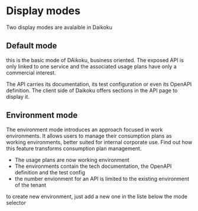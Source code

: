 # Display modes

Two display modes are avalaible in Daikoku

## Default mode

this is the basic mode of DAikoku, business oriented. The exposed API is only linked to one service and the associated usage plans have only a commercial interest.

The API carries its documentation, its test configuration or even its OpenAPI definition. The client side of Daikoku offers sections in the API page to display it.

## Environment mode

The environment mode introduces an approach focused in work environments.
It allows users to manage their consumption plans as working environments, better suited for internal corporate use. 
Find out how this feature transforms consumption plan management.

- The usage plans are now working environment
- The environments contain the tech documentation, the OpenAPI definition and the test config
- the number envionment for an API is limited to the existing environment of the tenant

to create new environment, just add a new one in the liste below the mode selector 
